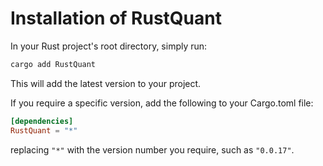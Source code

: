 # Installation of RustQuant

In your Rust project's root directory, simply run: 

```bash
cargo add RustQuant
```

This will add the latest version to your project.

If you require a specific version, add the following to your Cargo.toml file:

```toml
[dependencies]
RustQuant = "*"
```

replacing `"*"` with the version number you require, such as `"0.0.17"`.

